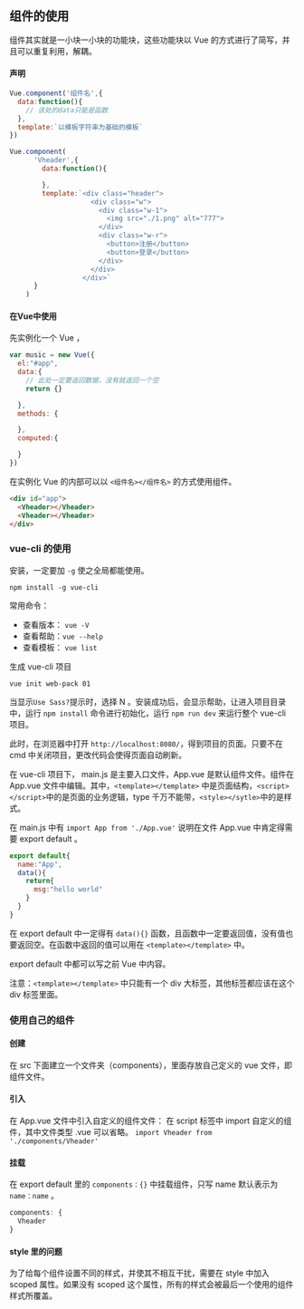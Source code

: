 ## 组件的使用

组件其实就是一小块一小块的功能块，这些功能块以 Vue 的方式进行了简写，并且可以重复利用，解耦。

#### 声明
```javascript
Vue.component('组件名',{
  data:function(){
    // 该处的data只能是函数
  },
  template:`以模板字符串为基础的模板`
})
```

```javascript
Vue.component(
      'Vheader',{
        data:function(){

        },
        template:`<div class="header">
                    <div class="w">
                      <div class="w-1">
                        <img src="./1.png" alt="777">
                      </div>
                      <div class="w-r">
                        <button>注册</button>
                        <button>登录</button>
                      </div>
                    </div>
                  </div>`
      }
    )
```

#### 在Vue中使用

先实例化一个 Vue ，

```javascript
var music = new Vue({
  el:"#app",
  data:{
    // 此处一定要返回数据，没有就返回一个空
    return {}

  },
  methods: {

  },
  computed:{

  }
})
```
在实例化 Vue 的内部可以以 `<组件名></组件名>` 的方式使用组件。

```html
<div id="app">
  <Vheader></Vheader>
  <Vheader></Vheader>
</div>
```
### vue-cli 的使用

安装，一定要加 `-g` 使之全局都能使用。

  `npm install -g vue-cli`

常用命令：
- 查看版本： `vue -V`
- 查看帮助：`vue --help`
- 查看模板： `vue list`

生成 vue-cli 项目

`vue init web-pack 01`

当显示`Use Sass?`提示时，选择 N 。安装成功后，会显示帮助，让进入项目目录中，运行 `npm install` 命令进行初始化，运行 `npm run dev` 来运行整个 vue-cli 项目。

此时，在浏览器中打开 `http://localhost:8080/`，得到项目的页面。只要不在 cmd 中关闭项目，更改代码会使得页面自动刷新。

在 vue-cli 项目下， main.js 是主要入口文件，App.vue 是默认组件文件。组件在 App.vue 文件中编辑。其中，`<template></template>` 中是页面结构，`<script></script>`中的是页面的业务逻辑，type 千万不能带，`<style></sytle>`中的是样式。

在 main.js 中有 `import App from './App.vue'` 说明在文件 App.vue 中肯定得需要 export default 。

```javascript
export default{
  name:"App",
  data(){
    return{
      msg:"hello world"
    }
  }
}
```
在 export default 中一定得有 `data(){}` 函数，且函数中一定要返回值，没有值也要返回空。在函数中返回的值可以用在 `<template></template>` 中。

export default 中都可以写之前 Vue 中内容。

注意：`<template></template>` 中只能有一个 div 大标签，其他标签都应该在这个 div 标签里面。

### 使用自己的组件
#### 创建
在 src 下面建立一个文件夹（components），里面存放自己定义的 vue 文件，即组件文件。

#### 引入
在 App.vue 文件中引入自定义的组件文件：
在 script 标签中 import 自定义的组件，其中文件类型 .vue 可以省略。
`import Vheader from './components/Vheader'`

#### 挂载

在 export default 里的 `components：{}` 中挂载组件，只写 name 默认表示为 `name：name` 。

```javascript
components: {
  Vheader
}
```

#### style 里的问题

为了给每个组件设置不同的样式，并使其不相互干扰，需要在 style 中加入 scoped 属性。如果没有 scoped 这个属性，所有的样式会被最后一个使用的组件样式所覆盖。
